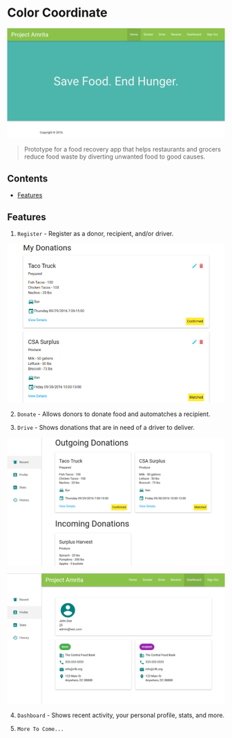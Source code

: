 # Color Coordinate

![AppHome](https://raw.githubusercontent.com/currychern/project-amrita/master/public/assets/home_page.png)

> Prototype for a food recovery app that helps restaurants and grocers reduce food waste by diverting unwanted food to good causes.

## Contents

- [Features](#features)

## Features

1. `Register` - Register as a donor, recipient, and/or driver.

![MyDonations](https://raw.githubusercontent.com/currychern/project-amrita/master/public/assets/my_donations.png)

2. `Donate` - Allows donors to donate food and automatches a recipient.

3. `Drive` - Shows donations that are in need of a driver to deliver.

![RecentDonations](https://raw.githubusercontent.com/currychern/project-amrita/master/public/assets/recent_donations.png)

![UserProfile](https://raw.githubusercontent.com/currychern/project-amrita/master/public/assets/user_profile.png)

4. `Dashboard` - Shows recent activity, your personal profile, stats, and more.

5. `More To Come...`
